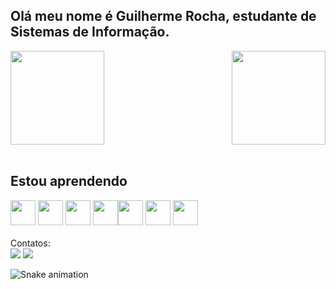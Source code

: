 ## Olá meu nome é Guilherme Rocha, estudante de Sistemas de Informação.

  
<div>
  
  <img  height="150em" src="https://github-readme-stats.vercel.app/api?username=GuilhermeRocha13&show_icons=true&theme=darcula&include_all_commits=true&count_private=true"/>
  <img align="right" height="150em" src="https://github-readme-stats.vercel.app/api/top-langs/?username=GuilhermeRocha13&layout=compact&langs_count=16&theme=darcula"/>
</div>
<br>

## Estou aprendendo
<div align="left">
<img src="https://cdn.jsdelivr.net/gh/devicons/devicon/icons/mysql/mysql-original.svg" width="40" heigth="40">  
<img src="https://cdn.jsdelivr.net/gh/devicons/devicon/icons/php/php-original.svg"  width="40" heigth="40">          
<img src="https://cdn.jsdelivr.net/gh/devicons/devicon/icons/javascript/javascript-original.svg" width="40" height="40" margin="5">
<img src="https://cdn.jsdelivr.net/gh/devicons/devicon/icons/csharp/csharp-original.svg" width="40" heigth="40"><img src="https://cdn.jsdelivr.net/gh/devicons/devicon/icons/html5/html5-original.svg" width="40" height="40">
<img src="https://cdn.jsdelivr.net/gh/devicons/devicon/icons/css3/css3-original.svg" width="40" height="40">
<img src="https://cdn.jsdelivr.net/gh/devicons/devicon/icons/bootstrap/bootstrap-original.svg" width="40" height="40">
</div>

<br>
Contatos:
<br>
<a href = "mailto:guilhermeapenas.2006@gmail.com"><img src="https://img.shields.io/badge/-Gmail-%23333?style=for-the-badge&logo=gmail&logoColor=dark" target="_blank"></a> <a href="https://www.linkedin.com/in/guilherme-henrique-3636b1217/" target="_blank"><img src="https://img.shields.io/badge/-LinkedIn-%230077B5?style=for-the-badge&logo=linkedin&logoColor=white" target="_blank"></a> 

![Snake animation](https://github.com/LuigiGF/LuigiGF/blob/output/github-contribution-grid-snake.svg)
          
          
          
          
          
